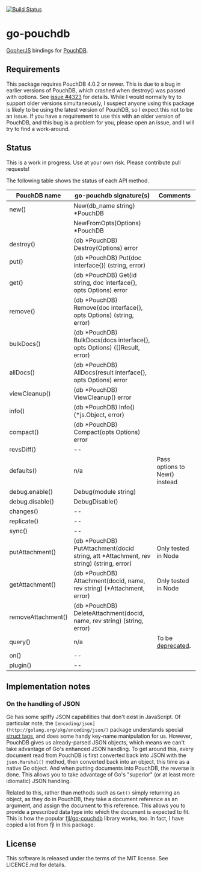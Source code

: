 [![Build Status](https://travis-ci.org/flimzy/go-pouchdb.svg?branch=master)](https://travis-ci.org/flimzy/go-pouchdb)

# go-pouchdb

[GopherJS](http://www.gopherjs.org/) bindings for [PouchDB](http://pouchdb.com/).

## Requirements

This package requires PouchDB 4.0.2 or newer. This is due to a bug in earlier versions of PouchDB, which crashed when destroy() was passed with options. See [issue #4323](https://github.com/pouchdb/pouchdb/issues/4323) for details.  While I would normally try to support older versions simultaneously, I suspect anyone using this package is likely to be using the latest version of PouchDB, so I expect this not to be an issue.  If you have a requirement to use this with an older version of PouchDB, and this bug is a problem for you, please open an issue, and I will try to find a work-around.

## Status

This is a work in progress. Use at your own risk. Please contribute pull requests!

The following table shows the status of each API method.

| PouchDB name       | go-pouchdb signature(s)                                                                | Comments
|--------------------|----------------------------------------------------------------------------------------|-----------
| new()              | New(db_name string) *PouchDB                                                           |
|                    | NewFromOpts(Options) *PouchDB                                                          |
| destroy()          | (db *PouchDB) Destroy(Options) error                                                   |
| put()              | (db *PouchDB) Put(doc interface{}) (string, error)                                     |
| get()              | (db *PouchDB) Get(id string, doc interface{}, opts Options) error                      |
| remove()           | (db *PouchDB) Remove(doc interface{}, opts Options) (string, error)                    |
| bulkDocs()         | (db *PouchDB) BulkDocs(docs interface{}, opts Options) ([]Result, error)               |
| allDocs()          | (db *PouchDB) AllDocs(result interface{}, opts Options) error                          |
| viewCleanup()      | (db *PouchDB) ViewCleanup() error                                                      |
| info()             | (db *PouchDB) Info() (*js.Object, error)                                               |
| compact()          | (db *PouchDB) Compact(opts Options) error                                              |
| revsDiff()         | --                                                                                     |
| defaults()         | n/a                                                                                    | Pass options to New() instead
| debug.enable()     | Debug(module string)                                                                   |
| debug.disable()    | DebugDisable()                                                                         |
| changes()          | --                                                                                     |
| replicate()        | --                                                                                     |
| sync()             | --                                                                                     |
| putAttachment()    | (db *PouchDB) PutAttachment(docid string, att *Attachment, rev string) (string, error) | Only tested in Node
| getAttachment()    | (db *PouchDB) Attachment(docid, name, rev string) (*Attachment, error)                 | Only tested in Node
| removeAttachment() | (db *PouchDB) DeleteAttachment(docid, name, rev string) (string, error)                |
| query()            | n/a                                                                                    | To be [deprecated](http://pouchdb.com/api.html#query_database).
| on()               | --                                                                                     |
| plugin()           | --                                                                                     |

## Implementation notes

### On the handling of JSON

Go has some spiffy JSON capabilities that don't exist in JavaScript. Of particular note, the `[encoding/json](http://golang.org/pkg/encoding/json/)` package understands special [struct tags](http://stackoverflow.com/q/10858787/13860), and does some handy key-name manipulation for us. However, PouchDB gives us already-parsed JSON objects, which means we can't take advantage of Go's enhanced JSON handling.  To get around this, every document read from PouchDB is first converted back into JSON with the `json.Marshal()` method, then converted back into an object, this time as a native Go object. And when putting documents into PouchDB, the reverse is done. This allows you to take advantage of Go's "superior" (or at least more idiomatic) JSON handling.

Related to this, rather than methods such as `Get()` simply returning an object, as they do in PouchDB, they take a document reference as an argument, and assign the document to this reference. This allows you to provide a prescribed data type into which the document is expected to fit. This is how the popular [fjl/go-couchdb](https://github.com/fjl/go-couchdb) library works, too. In fact, I have copied a lot from fjl in this package.

## License

This software is released under the terms of the MIT license. See LICENCE.md for details.

